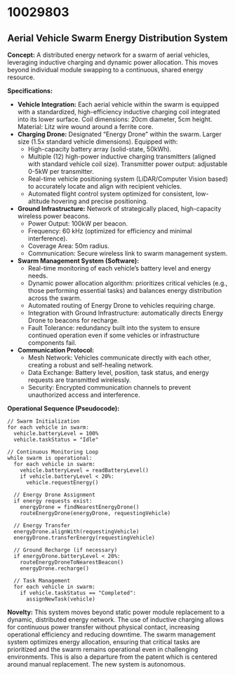 # 10029803

## Aerial Vehicle Swarm Energy Distribution System

**Concept:** A distributed energy network for a swarm of aerial vehicles, leveraging inductive charging and dynamic power allocation. This moves beyond individual module swapping to a continuous, shared energy resource.

**Specifications:**

*   **Vehicle Integration:** Each aerial vehicle within the swarm is equipped with a standardized, high-efficiency inductive charging coil integrated into its lower surface. Coil dimensions: 20cm diameter, 5cm height. Material: Litz wire wound around a ferrite core.
*   **Charging Drone:** Designated “Energy Drone” within the swarm. Larger size (1.5x standard vehicle dimensions). Equipped with:
    *   High-capacity battery array (solid-state, 50kWh).
    *   Multiple (12) high-power inductive charging transmitters (aligned with standard vehicle coil size). Transmitter power output: adjustable 0-5kW per transmitter.
    *   Real-time vehicle positioning system (LiDAR/Computer Vision based) to accurately locate and align with recipient vehicles.
    *   Automated flight control system optimized for consistent, low-altitude hovering and precise positioning.
*   **Ground Infrastructure:** Network of strategically placed, high-capacity wireless power beacons. 
    *   Power Output: 100kW per beacon.
    *   Frequency: 60 kHz (optimized for efficiency and minimal interference).
    *   Coverage Area: 50m radius.
    *   Communication: Secure wireless link to swarm management system.
*   **Swarm Management System (Software):**
    *   Real-time monitoring of each vehicle’s battery level and energy needs.
    *   Dynamic power allocation algorithm: prioritizes critical vehicles (e.g., those performing essential tasks) and balances energy distribution across the swarm.
    *   Automated routing of Energy Drone to vehicles requiring charge.
    *   Integration with Ground Infrastructure: automatically directs Energy Drone to beacons for recharge.
    *   Fault Tolerance: redundancy built into the system to ensure continued operation even if some vehicles or infrastructure components fail.
*   **Communication Protocol:**
    *   Mesh Network: Vehicles communicate directly with each other, creating a robust and self-healing network.
    *   Data Exchange: Battery level, position, task status, and energy requests are transmitted wirelessly.
    *   Security: Encrypted communication channels to prevent unauthorized access and interference.

**Operational Sequence (Pseudocode):**

```
// Swarm Initialization
for each vehicle in swarm:
  vehicle.batteryLevel = 100%
  vehicle.taskStatus = "Idle"

// Continuous Monitoring Loop
while swarm is operational:
  for each vehicle in swarm:
    vehicle.batteryLevel = readBatteryLevel()
    if vehicle.batteryLevel < 20%:
      vehicle.requestEnergy()

  // Energy Drone Assignment
  if energy requests exist:
    energyDrone = findNearestEnergyDrone()
    routeEnergyDrone(energyDrone, requestingVehicle)

  // Energy Transfer
  energyDrone.alignWith(requestingVehicle)
  energyDrone.transferEnergy(requestingVehicle)

  // Ground Recharge (if necessary)
  if energyDrone.batteryLevel < 20%:
    routeEnergyDroneToNearestBeacon()
    energyDrone.recharge()

  // Task Management
  for each vehicle in swarm:
    if vehicle.taskStatus == "Completed":
      assignNewTask(vehicle)
```

**Novelty:** This system moves beyond static power module replacement to a dynamic, distributed energy network. The use of inductive charging allows for continuous power transfer without physical contact, increasing operational efficiency and reducing downtime. The swarm management system optimizes energy allocation, ensuring that critical tasks are prioritized and the swarm remains operational even in challenging environments. This is also a departure from the patent which is centered around manual replacement. The new system is autonomous.